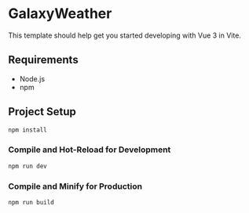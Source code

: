 # GalaxyWeather

This template should help get you started developing with Vue 3 in Vite.

## Requirements

- Node.js
- npm

## Project Setup

```sh
npm install
```

### Compile and Hot-Reload for Development

```sh
npm run dev
```

### Compile and Minify for Production

```sh
npm run build
```
